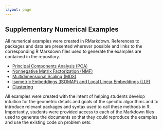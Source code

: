 ```yaml
---
layout: page
---
```


<h2> Supplementary Numerical Examples </h2>
All numerical examples were created in RMarkdown.  References to packages and data are presented wherever possible and links to the corresponding R Markdown files used to generate the examples are contained in the repository.  

<ul>
<li> <a href="../../Lecture_Notes/Numerical_Examples/PCA.html"> Principal Components Analysis (PCA) </a> </li>
<li> <a href="./Lecture_Notes/Numerical_Examples/NMF.html"> Nonnegative Matrix Factorization (NMF)</a> </li>
<li> <a href="../Lecture_Notes/Numerical_Examples/MDS.html"> Multidimensional Scaling (MDS) </a> </li>
<li> <a href="../Lecture_Notes/Numerical_Examples/ISOMAP_and_LLE.html"> Isometric Embeddings (ISOMAP) and Local Linear Embeddings (LLE) </a> </li>
<li> <a href="../Lecture_Notes/Numerical_Examples/Clustering.html"> Clustering </a> </li>
</ul>

All examples were created with the intent of helping students develop intuition for the geometric details and goals of the specific algorithms and to introduce relevant packages and syntax used to call these methods in R.  Importantly, students were provided access to each of the Markdown files used to generate the documents so that they could reproduce the examples and use the existing code on problem sets.

